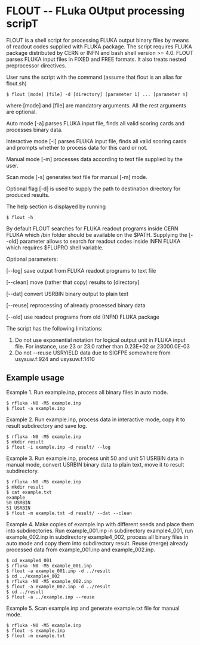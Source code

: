 # FLOUT -- FLuka OUtput processing scripT

FLOUT is a shell script for processing FLUKA output binary files by
means of readout codes supplied with FLUKA package. The script requires
FLUKA package distributed by CERN or INFN and bash shell version >= 4.0.
FLOUT parses FLUKA input files in FIXED and FREE formats. It also treats
nested preprocessor directives.

User runs the script with the command (assume that flout is an alias for
flout.sh)
```
$ flout [mode] [file] -d [directory] [parameter 1] ... [parameter n]
```
where [mode] and [file] are mandatory arguments. All the rest arguments
are optional.

Auto mode [-a] parses FLUKA input file, finds all valid scoring cards
and processes binary data.

Interactive mode [-i] parses FLUKA input file, finds all valid scoring
cards and prompts whether to process data for this card or not.

Manual mode [-m] processes data according to text file supplied by the
user.

Scan mode [-s] generates text file for manual [-m] mode.

Optional flag [-d] is used to supply the path to destination directory
for produced results.

The help section is displayed by running
```
$ flout -h
```

By default FLOUT searches for FLUKA readout programs inside CERN FLUKA
which /bin folder should be available on the $PATH. Supplying the
[--old] parameter allows to search for readout codes inside INFN FLUKA
which requires $FLUPRO shell variable.

Optional parameters:

[--log] 	save output from FLUKA readout programs to text file

[--clean] 	move (rather that copy) results to [directory]

[--dat] 	convert USRBIN binary output to plain text

[--reuse] 	reprocessing of already processed binary data

[--old] 	use readout programs from old (INFN) FLUKA package

The script has the following limitations:
1. Do not use exponential notation for logical output unit in FLUKA
input file. For instance, use 23 or 23.0 rather than 0.23E+02 or
23000.0E-03
2. Do not --reuse USRYIELD data due to SIGFPE somewhere from
usysuw.f:924 and usysuw.f:1410

## Example usage

Example 1. Run example.inp, process all binary files in auto mode.
```
$ rfluka -N0 -M5 example.inp
$ flout -a example.inp
```

Example 2. Run example.inp, process data in interactive mode, copy it to
result subdirectory and save log.
```
$ rfluka -N0 -M5 example.inp
$ mkdir result
$ flout -i example.inp -d result/ --log
```

Example 3. Run example.inp, process unit 50 and unit 51 USRBIN data in
manual mode, convert USRBIN binary data to plain text, move it to result
subdirectory.
```
$ rfluka -N0 -M5 example.inp
$ mkdir result
$ cat example.txt
example
50 USRBIN
51 USRBIN
$ flout -m example.txt -d result/ --dat --clean
```

Example 4. Make copies of example.inp with different seeds and place
them into subdirectories. Run example_001.inp in subdirectory
example4_001, run example_002.inp in subdirectory example4_002, process
all binary files in auto mode and copy them into subdirectory result.
Reuse (merge) already processed data from example_001.inp and
example_002.inp.
```
$ cd example4_001
$ rfluka -N0 -M5 example_001.inp
$ flout -a example_001.inp -d ../result
$ cd ../example4_002
$ rfluka -N0 -M5 example_002.inp
$ flout -a example_002.inp -d ../result
$ cd ../result
$ flout -a ../example.inp --reuse
```

Example 5. Scan example.inp and generate example.txt file for manual
mode.
```
$ rfluka -N0 -M5 example.inp
$ flout -s example.inp
$ flout -m example.txt
```
